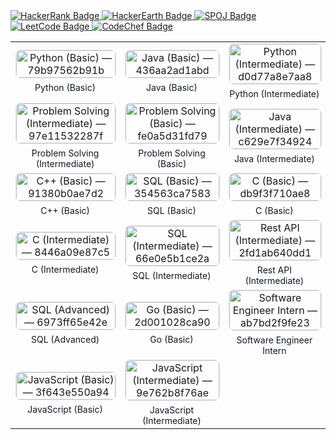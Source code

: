 <!-- HackerRank -->
<a href="https://www.hackerrank.com/profile/aman_rai" target="_blank" rel="noreferrer">
  <img src="https://img.shields.io/endpoint?url=https://raw.githubusercontent.com/amananandrai/coding_badges/main/badges/hackerrank.json&cacheSeconds=1800" alt="HackerRank Badge" />
</a>

<!-- HackerEarth -->
<a href="https://www.hackerearth.com/@amananandrai/" target="_blank" rel="noreferrer">
  <img src="https://img.shields.io/endpoint?url=https://raw.githubusercontent.com/amananandrai/coding_badges/main/badges/hackerearth.json&cacheSeconds=1800" alt="HackerEarth Badge" />
</a>

<!-- SPOJ -->
<a href="https://www.spoj.com/users/amananandrai/" target="_blank" rel="noreferrer">
  <img src="https://img.shields.io/endpoint?url=https://raw.githubusercontent.com/amananandrai/coding_badges/main/badges/spoj.json&cacheSeconds=1800" alt="SPOJ Badge" />
</a>

<!-- LeetCode -->
<a href="https://leetcode.com/u/aman_rai/" target="_blank" rel="noreferrer">
  <img src="https://img.shields.io/endpoint?url=https://raw.githubusercontent.com/amananandrai/coding_badges/main/badges/leetcode.json&cacheSeconds=1800" alt="LeetCode Badge" />
</a>

<!-- CodeChef -->
<a href="https://www.codechef.com/users/sangadak" target="_blank" rel="noreferrer">
  <img src="https://img.shields.io/endpoint?url=https://raw.githubusercontent.com/amananandrai/coding_badges/main/badges/codechef.json&cacheSeconds=1800" alt="CodeChef Badge" />
</a>

|  |  |  |
|:--:|:--:|:--:|
| <a href="https://downloads.hackerrank.com/certificates/79b97562b91b" target="_blank" rel="noopener"><img src="https://downloads.hackerrank.com/certificates/79b97562b91b" alt="Python (Basic) — 79b97562b91b" style="max-width:180px;width:100%;height:auto;border:1px solid #e5e7eb;border-radius:8px;"/></a><br/><span style="display:inline-block;margin-top:6px;font-size:14px;color:#111827;">Python (Basic)</span> | <a href="https://downloads.hackerrank.com/certificates/436aa2ad1abd" target="_blank" rel="noopener"><img src="https://downloads.hackerrank.com/certificates/436aa2ad1abd" alt="Java (Basic) — 436aa2ad1abd" style="max-width:180px;width:100%;height:auto;border:1px solid #e5e7eb;border-radius:8px;"/></a><br/><span style="display:inline-block;margin-top:6px;font-size:14px;color:#111827;">Java (Basic)</span> | <a href="https://downloads.hackerrank.com/certificates/d0d77a8e7aa8" target="_blank" rel="noopener"><img src="https://downloads.hackerrank.com/certificates/d0d77a8e7aa8" alt="Python (Intermediate) — d0d77a8e7aa8" style="max-width:180px;width:100%;height:auto;border:1px solid #e5e7eb;border-radius:8px;"/></a><br/><span style="display:inline-block;margin-top:6px;font-size:14px;color:#111827;">Python (Intermediate)</span> |
| <a href="https://downloads.hackerrank.com/certificates/97e11532287f" target="_blank" rel="noopener"><img src="https://downloads.hackerrank.com/certificates/97e11532287f" alt="Problem Solving (Intermediate) — 97e11532287f" style="max-width:180px;width:100%;height:auto;border:1px solid #e5e7eb;border-radius:8px;"/></a><br/><span style="display:inline-block;margin-top:6px;font-size:14px;color:#111827;">Problem Solving (Intermediate)</span> | <a href="https://downloads.hackerrank.com/certificates/fe0a5d31fd79" target="_blank" rel="noopener"><img src="https://downloads.hackerrank.com/certificates/fe0a5d31fd79" alt="Problem Solving (Basic) — fe0a5d31fd79" style="max-width:180px;width:100%;height:auto;border:1px solid #e5e7eb;border-radius:8px;"/></a><br/><span style="display:inline-block;margin-top:6px;font-size:14px;color:#111827;">Problem Solving (Basic)</span> | <a href="https://downloads.hackerrank.com/certificates/c629e7f34924" target="_blank" rel="noopener"><img src="https://downloads.hackerrank.com/certificates/c629e7f34924" alt="Java (Intermediate) — c629e7f34924" style="max-width:180px;width:100%;height:auto;border:1px solid #e5e7eb;border-radius:8px;"/></a><br/><span style="display:inline-block;margin-top:6px;font-size:14px;color:#111827;">Java (Intermediate)</span> |
| <a href="https://downloads.hackerrank.com/certificates/91380b0ae7d2" target="_blank" rel="noopener"><img src="https://downloads.hackerrank.com/certificates/91380b0ae7d2" alt="C++ (Basic) — 91380b0ae7d2" style="max-width:180px;width:100%;height:auto;border:1px solid #e5e7eb;border-radius:8px;"/></a><br/><span style="display:inline-block;margin-top:6px;font-size:14px;color:#111827;">C++ (Basic)</span> | <a href="https://downloads.hackerrank.com/certificates/354563ca7583" target="_blank" rel="noopener"><img src="https://downloads.hackerrank.com/certificates/354563ca7583" alt="SQL (Basic) — 354563ca7583" style="max-width:180px;width:100%;height:auto;border:1px solid #e5e7eb;border-radius:8px;"/></a><br/><span style="display:inline-block;margin-top:6px;font-size:14px;color:#111827;">SQL (Basic)</span> | <a href="https://downloads.hackerrank.com/certificates/db9f3f710ae8" target="_blank" rel="noopener"><img src="https://downloads.hackerrank.com/certificates/db9f3f710ae8" alt="C (Basic) — db9f3f710ae8" style="max-width:180px;width:100%;height:auto;border:1px solid #e5e7eb;border-radius:8px;"/></a><br/><span style="display:inline-block;margin-top:6px;font-size:14px;color:#111827;">C (Basic)</span> |
| <a href="https://downloads.hackerrank.com/certificates/8446a09e87c5" target="_blank" rel="noopener"><img src="https://downloads.hackerrank.com/certificates/8446a09e87c5" alt="C (Intermediate) — 8446a09e87c5" style="max-width:180px;width:100%;height:auto;border:1px solid #e5e7eb;border-radius:8px;"/></a><br/><span style="display:inline-block;margin-top:6px;font-size:14px;color:#111827;">C (Intermediate)</span> | <a href="https://downloads.hackerrank.com/certificates/66e0e5b1ce2a" target="_blank" rel="noopener"><img src="https://downloads.hackerrank.com/certificates/66e0e5b1ce2a" alt="SQL (Intermediate) — 66e0e5b1ce2a" style="max-width:180px;width:100%;height:auto;border:1px solid #e5e7eb;border-radius:8px;"/></a><br/><span style="display:inline-block;margin-top:6px;font-size:14px;color:#111827;">SQL (Intermediate)</span> | <a href="https://downloads.hackerrank.com/certificates/2fd1ab640dd1" target="_blank" rel="noopener"><img src="https://downloads.hackerrank.com/certificates/2fd1ab640dd1" alt="Rest API (Intermediate) — 2fd1ab640dd1" style="max-width:180px;width:100%;height:auto;border:1px solid #e5e7eb;border-radius:8px;"/></a><br/><span style="display:inline-block;margin-top:6px;font-size:14px;color:#111827;">Rest API (Intermediate)</span> |
| <a href="https://downloads.hackerrank.com/certificates/6973ff65e42e" target="_blank" rel="noopener"><img src="https://downloads.hackerrank.com/certificates/6973ff65e42e" alt="SQL (Advanced) — 6973ff65e42e" style="max-width:180px;width:100%;height:auto;border:1px solid #e5e7eb;border-radius:8px;"/></a><br/><span style="display:inline-block;margin-top:6px;font-size:14px;color:#111827;">SQL (Advanced)</span> | <a href="https://downloads.hackerrank.com/certificates/2d001028ca90" target="_blank" rel="noopener"><img src="https://downloads.hackerrank.com/certificates/2d001028ca90" alt="Go (Basic) — 2d001028ca90" style="max-width:180px;width:100%;height:auto;border:1px solid #e5e7eb;border-radius:8px;"/></a><br/><span style="display:inline-block;margin-top:6px;font-size:14px;color:#111827;">Go (Basic)</span> | <a href="https://downloads.hackerrank.com/certificates/ab7bd2f9fe23" target="_blank" rel="noopener"><img src="https://downloads.hackerrank.com/certificates/ab7bd2f9fe23" alt="Software Engineer Intern — ab7bd2f9fe23" style="max-width:180px;width:100%;height:auto;border:1px solid #e5e7eb;border-radius:8px;"/></a><br/><span style="display:inline-block;margin-top:6px;font-size:14px;color:#111827;">Software Engineer Intern</span> |
| <a href="https://downloads.hackerrank.com/certificates/3f643e550a94" target="_blank" rel="noopener"><img src="https://downloads.hackerrank.com/certificates/3f643e550a94" alt="JavaScript (Basic) — 3f643e550a94" style="max-width:180px;width:100%;height:auto;border:1px solid #e5e7eb;border-radius:8px;"/></a><br/><span style="display:inline-block;margin-top:6px;font-size:14px;color:#111827;">JavaScript (Basic)</span> | <a href="https://downloads.hackerrank.com/certificates/9e762b8f76ae" target="_blank" rel="noopener"><img src="https://downloads.hackerrank.com/certificates/9e762b8f76ae" alt="JavaScript (Intermediate) — 9e762b8f76ae" style="max-width:180px;width:100%;height:auto;border:1px solid #e5e7eb;border-radius:8px;"/></a><br/><span style="display:inline-block;margin-top:6px;font-size:14px;color:#111827;">JavaScript (Intermediate)</span> |   |
